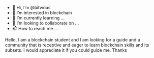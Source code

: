 - 👋 Hi, I’m @bitwoas
- 👀 I’m interested in blockchain
- 🌱 I’m currently learning ...
- 💞️ I’m looking to collaborate on ...
- 📫 How to reach me ...

Hello, I am a blockchain student and I am looking for a guide and a community that is receptive and eager to learn blockchain skills and its subsets. I would appreciate it if you could guide me. Thanks
<!---
bitwoas/bitwoas is a ✨ special ✨ repository because its `README.md` (this file) appears on your GitHub profile.
You can click the Preview link to take a look at your changes.
--->
